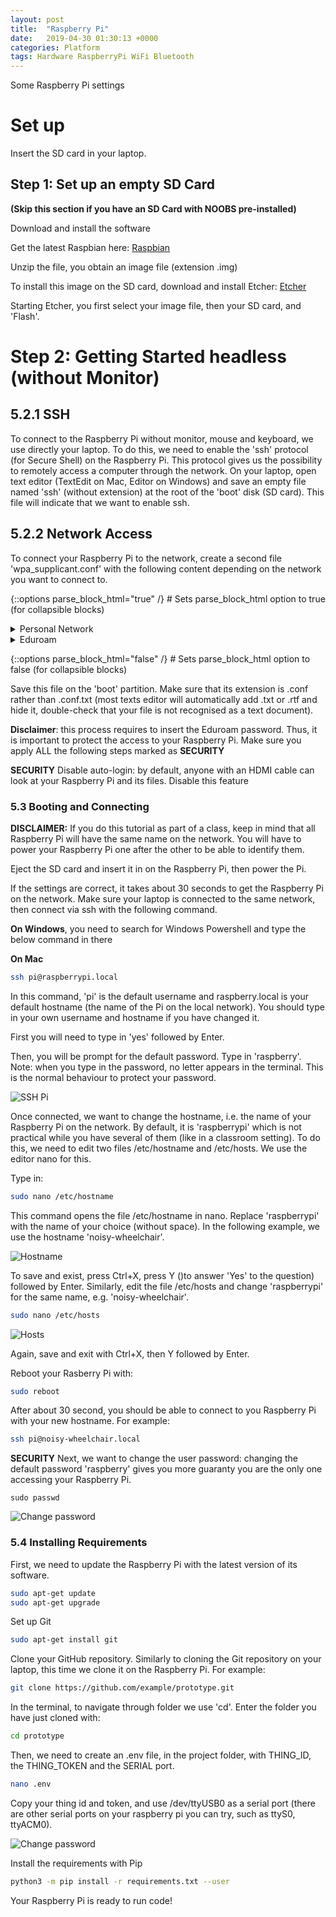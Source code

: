 ```yaml
---
layout: post
title:  "Raspberry Pi"
date:   2019-04-30 01:30:13 +0000
categories: Platform
tags: Hardware RaspberryPi WiFi Bluetooth
---
```


Some Raspberry Pi settings

# Set up

Insert the SD card in your laptop.

## Step 1: Set up an empty SD Card

**(Skip this section if you have an SD Card with NOOBS pre-installed)**

Download and install the software

Get the latest Raspbian here: [Raspbian](https://www.raspberrypi.org/downloads/raspbian/)

Unzip the file, you obtain an image file (extension .img)

To install this image on the SD card, download and install Etcher: [Etcher](https://www.balena.io/etcher/)

Starting Etcher, you first select your image file, then your SD card, and 'Flash'.

# Step 2: Getting Started headless (without Monitor)

## 5.2.1 SSH

To connect to the Raspberry Pi without monitor, mouse and keyboard, we use directly
your laptop. To do this, we need to enable the 'ssh' protocol (for Secure Shell)
on the  Raspberry Pi. This protocol gives us the possibility to remotely access
a computer through the network. On your laptop, open text editor (TextEdit on Mac,
Editor on Windows) and save an empty file named 'ssh' (without extension) at the
root of the 'boot' disk (SD card). This file will indicate that we want to enable ssh.

## 5.2.2 Network Access

To connect your Raspberry Pi to the network, create a second file
'wpa_supplicant.conf' with the following content depending on the network you 
want to connect to.

{::options parse_block_html="true" /}  # Sets parse_block_html option to true (for collapsible blocks)

<details><summary markdown="span">Personal Network</summary>

```bash
country=NL
update_config=1
ctrl_interface=/var/run/wpa_supplicant

network={
  ssid="YOUR_NETWORK_SSID"
  psk="YOUR_NETORK_PASSWORD"
}

```

</details>


<details><summary markdown="span">Eduroam</summary>

```bash
country=NL
update_config=1
ctrl_interface=/var/run/wpa_supplicant

network={
  scan_ssid=0
  ssid="eduroam"
  key_mgmt=WPA-EAP
  eap=PEAP
  phase2="MSCHAPV2"
  identity="YOUR_EDUROAM_NETID"
  password="YOUR_EDUROAM_PASSWORD"
}
```

Replace YOUR_EDUROAM_NETID and YOUR_EDUROAM_PASSWORD with your netid and password.

</details>

{::options parse_block_html="false" /} # Sets parse_block_html option to false (for collapsible blocks)

Save this file on the 'boot' partition. Make sure that its extension is .conf rather
than .conf.txt (most texts editor will automatically add .txt or .rtf and hide it,
double-check that your file is not recognised as a text document).

**Disclaimer**: this process requires to insert the Eduroam password. Thus, it is
important to protect the access to your Raspberry Pi. Make sure you apply ALL the
following steps marked as **SECURITY**

**SECURITY** Disable auto-login: by default, anyone with an HDMI cable can look at
your Raspberry Pi and its files. Disable this feature

### 5.3 Booting and Connecting

**DISCLAIMER:** If you do this tutorial as part of a class, keep in mind that
all Raspberry Pi will have the same name on the network. You will have to power
your Raspberry Pi one after the other to be able to identify them.

Eject the SD card and insert it in on the Raspberry Pi, then power the Pi.

If the settings are correct, it takes about 30 seconds to get the Raspberry Pi on
the network. Make sure your laptop is connected to the same network, then connect
via ssh with the following command.

**On Windows**, you need to search for Windows Powershell and type the below command in there

**On Mac**

```bash
ssh pi@raspberrypi.local
```

In this command, 'pi' is the default username and raspberry.local is your default hostname (the
name of the Pi on the local network). You should type in your own username and hostname if you have changed it.

First you will need to type in 'yes' followed by Enter.

Then, you will be prompt for the default password. Type in 'raspberry'. Note:
when you type in the password, no letter appears in the terminal. This is the
normal behaviour to protect your password.

![SSH Pi](/docs/assets/res/ssh_pi.png)

Once connected, we want to change the hostname, i.e. the name of your Raspberry Pi
on the network. By default, it is 'raspberrypi' which is not practical while you
have several of them (like in a classroom setting). To do this, we need to edit
two files /etc/hostname and /etc/hosts. We use the editor nano for this.

Type in:

```bash
sudo nano /etc/hostname
```

This command opens the file /etc/hostname in nano. Replace 'raspberrypi' with the
name of your choice (without space). In the following example, we use the
hostname 'noisy-wheelchair'.

![Hostname](/docs/assets/res/hostname.png)

To save and exist, press Ctrl+X, press Y ()to answer 'Yes' to the question) followed
by Enter. Similarly, edit the file /etc/hosts and change 'raspberrypi' for the
same name, e.g. 'noisy-wheelchair'.

```bash
sudo nano /etc/hosts
```

![Hosts](/docs/assets/res/hosts.png)

Again, save and exit with Ctrl+X, then Y followed by Enter.

Reboot your Rasberry Pi with:

```bash
sudo reboot
```

After about 30 second, you should be able to connect to you Raspberry Pi with
your new hostname. For example:

```bash
ssh pi@noisy-wheelchair.local
```

**SECURITY** Next, we want to change the user password: changing the
default password 'raspberry' gives you more guaranty you are the only one
accessing your Raspberry Pi.

```
sudo passwd
```

![Change password](/docs/assets/res/pass.png)

### 5.4 Installing Requirements

First, we need to update the Raspberry Pi with the latest version of its software.

```bash
sudo apt-get update
sudo apt-get upgrade
```

Set up Git

```bash
sudo apt-get install git
```

Clone your GitHub repository. Similarly to cloning the Git repository on your laptop,
this time we clone it on the Raspberry Pi. For example:

```bash
git clone https://github.com/example/prototype.git
```

In the terminal, to navigate through folder we use 'cd'. Enter the folder you have just
cloned with:

```bash
cd prototype
```

Then, we need to create an .env file, in the project folder, with  THING_ID, the THING_TOKEN and the
SERIAL port.

```bash
nano .env
```

Copy your thing id and token, and use /dev/ttyUSB0 as a serial port (there are other serial ports on your raspberry pi you can try, such as ttyS0, ttyACM0).

![Change password](/docs/assets/res/env_file.png)

Install the requirements with Pip

```bash
python3 -m pip install -r requirements.txt --user
```

Your Raspberry Pi is ready to run code!
